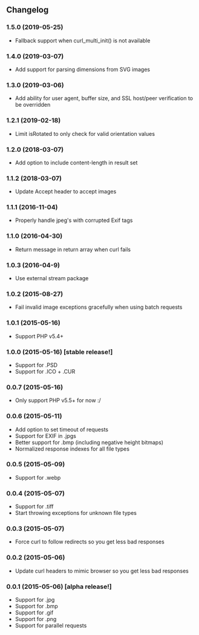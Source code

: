 ## Changelog
### 1.5.0 (2019-05-25)
* Fallback support when curl_multi_init() is not available

### 1.4.0 (2019-03-07)
* Add support for parsing dimensions from SVG images

### 1.3.0 (2019-03-06)
* Add ability for user agent, buffer size, and SSL host/peer verification to be overridden

### 1.2.1 (2019-02-18)
* Limit isRotated to only check for valid orientation values

### 1.2.0 (2018-03-07)
* Add option to include content-length in result set

### 1.1.2 (2018-03-07)
* Update Accept header to accept images

### 1.1.1 (2016-11-04)
* Properly handle jpeg's with corrupted Exif tags 

### 1.1.0 (2016-04-30)
* Return message in return array when curl fails

### 1.0.3 (2016-04-9)
* Use external stream package

### 1.0.2 (2015-08-27)
* Fail invalid image exceptions gracefully when using batch requests

### 1.0.1 (2015-05-16)

* Support PHP v5.4+

### 1.0.0 (2015-05-16) [stable release!]

* Support for .PSD
* Support for .ICO + .CUR

### 0.0.7 (2015-05-16)

* Only support PHP v5.5+ for now :/

### 0.0.6 (2015-05-11)

* Add option to set timeout of requests
* Support for EXIF in .jpgs
* Better support for .bmp (including negative height bitmaps)
* Normalized response indexes for all file types

### 0.0.5 (2015-05-09)

* Support for .webp

### 0.0.4 (2015-05-07)

* Support for .tiff
* Start throwing exceptions for unknown file types

### 0.0.3 (2015-05-07)

* Force curl to follow redirects so you get less bad responses

### 0.0.2 (2015-05-06)

* Update curl headers to mimic browser so you get less bad responses

### 0.0.1 (2015-05-06) [alpha release!]

* Support for .jpg
* Support for .bmp
* Support for .gif
* Support for .png
* Support for parallel requests
